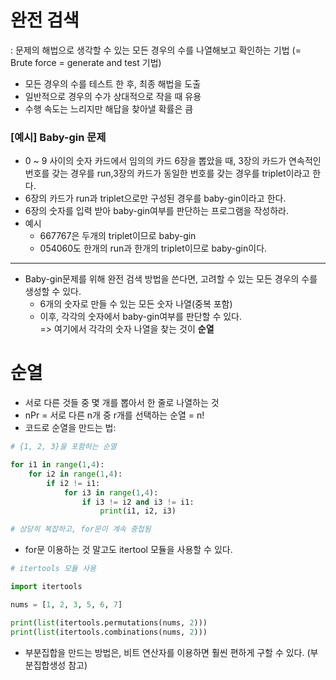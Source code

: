 # 완전 검색
: 문제의 해법으로 생각할 수 있는 모든 경우의 수를 나열해보고 확인하는 기법
(= Brute force =  generate and test 기법)
- 모든 경우의 수를 테스트 한 후, 최종 해법을 도출
- 일반적으로 경우의 수가 상대적으로 작을 때 유용 
- 수행 속도는 느리지만 해답을 찾아낼 확률은 큼

### [예시] Baby-gin 문제
- 0 ~ 9 사이의 숫자 카드에서 임의의 카드 6장을 뽑았을 때, 3장의 카드가 연속적인 번호를 갖는 경우를 run,3장의 카드가 동일한 번호를 갖는 경우를 triplet이라고 한다.  
- 6장의 카드가 run과 triplet으로만 구성된 경우를 baby-gin이라고 한다.  
- 6장의 숫자를 입력 받아 baby-gin여부를 판단하는 프로그램을 작성하라.    
- 예시 
  - 667767은 두개의 triplet이므로 baby-gin
  -  054060도 한개의 run과 한개의 triplet이므로 baby-gin이다.
---
- Baby-gin문제를 위해 완전 검색 방법을 쓴다면, 고려할 수 있는 모든 경우의 수를 생성할 수 있다.
  - 6개의 숫자로 만들 수 있는 모든 숫자 나열(중복 포함)
  - 이후, 각각의 숫자에서 baby-gin여부를 판단할 수 있다.  
=> 여기에서 각각의 숫자 나열을 찾는 것이 **순열**

# 순열
- 서로 다른 것들 중 몇 개를 뽑아서 한 줄로 나열하는 것
- nPr = 서로 다른 n개 중 r개를 선택하는 순열 = n!
- 코드로 순열을 만드는 법:
```python
# {1, 2, 3}을 포함하는 순열

for i1 in range(1,4):
    for i2 in range(1,4):
        if i2 != i1:
            for i3 in range(1,4):
                if i3 != i2 and i3 != i1:
                    print(i1, i2, i3)

# 상당히 복잡하고, for문이 계속 중첩됨
```
- for문 이용하는 것 말고도 itertool 모듈을 사용할 수 있다.
```python
# itertools 모듈 사용

import itertools

nums = [1, 2, 3, 5, 6, 7]

print(list(itertools.permutations(nums, 2)))
print(list(itertools.combinations(nums, 2)))

```
- 부분집합을 만드는 방법은, 비트 연산자를 이용하면 훨씬 편하게 구할 수 있다. (부분집합생성 참고)